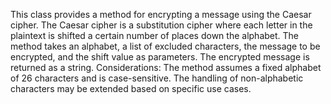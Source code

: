 This class provides a method for encrypting a message using the Caesar cipher.
The Caesar cipher is a substitution cipher where each letter in the plaintext is shifted a certain number of places down the alphabet.
The method takes an alphabet, a list of excluded characters, the message to be encrypted, and the shift value as parameters.
The encrypted message is returned as a string.
Considerations: The method assumes a fixed alphabet of 26 characters and is case-sensitive. The handling of non-alphabetic characters may be extended based on specific use cases.
